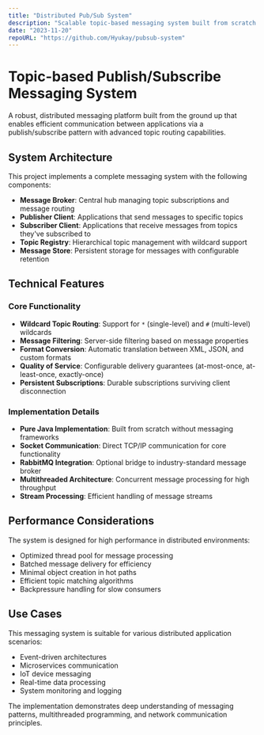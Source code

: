 ```yaml
---
title: "Distributed Pub/Sub System"
description: "Scalable topic-based messaging system built from scratch with Java"
date: "2023-11-20"
repoURL: "https://github.com/Hyukay/pubsub-system"
---
```

# Topic-based Publish/Subscribe Messaging System

A robust, distributed messaging platform built from the ground up that enables efficient communication between applications via a publish/subscribe pattern with advanced topic routing capabilities.

## System Architecture

This project implements a complete messaging system with the following components:

- **Message Broker**: Central hub managing topic subscriptions and message routing
- **Publisher Client**: Applications that send messages to specific topics
- **Subscriber Client**: Applications that receive messages from topics they've subscribed to
- **Topic Registry**: Hierarchical topic management with wildcard support
- **Message Store**: Persistent storage for messages with configurable retention

## Technical Features

### Core Functionality

- **Wildcard Topic Routing**: Support for `*` (single-level) and `#` (multi-level) wildcards
- **Message Filtering**: Server-side filtering based on message properties
- **Format Conversion**: Automatic translation between XML, JSON, and custom formats
- **Quality of Service**: Configurable delivery guarantees (at-most-once, at-least-once, exactly-once)
- **Persistent Subscriptions**: Durable subscriptions surviving client disconnection

### Implementation Details

- **Pure Java Implementation**: Built from scratch without messaging frameworks
- **Socket Communication**: Direct TCP/IP communication for core functionality
- **RabbitMQ Integration**: Optional bridge to industry-standard message broker
- **Multithreaded Architecture**: Concurrent message processing for high throughput
- **Stream Processing**: Efficient handling of message streams

## Performance Considerations

The system is designed for high performance in distributed environments:

- Optimized thread pool for message processing
- Batched message delivery for efficiency
- Minimal object creation in hot paths
- Efficient topic matching algorithms
- Backpressure handling for slow consumers

## Use Cases

This messaging system is suitable for various distributed application scenarios:

- Event-driven architectures
- Microservices communication
- IoT device messaging
- Real-time data processing
- System monitoring and logging

The implementation demonstrates deep understanding of messaging patterns, multithreaded programming, and network communication principles.
